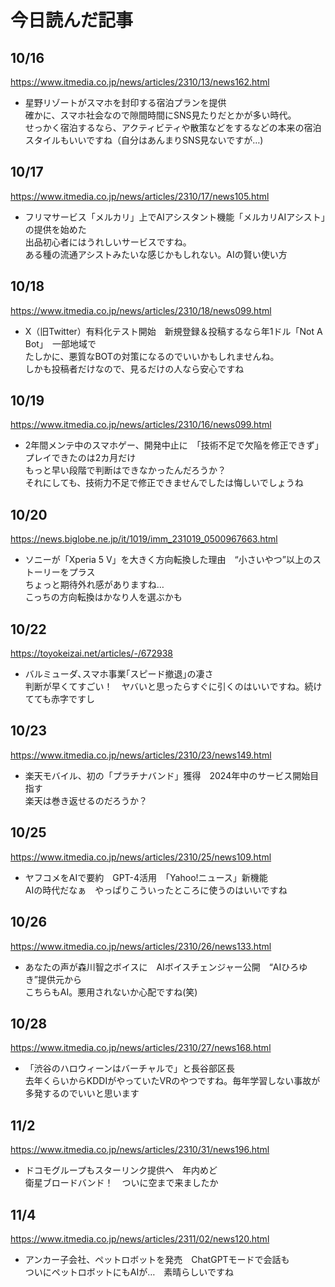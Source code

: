 # 今日読んだ記事

## 10/16
https://www.itmedia.co.jp/news/articles/2310/13/news162.html
 - 星野リゾートがスマホを封印する宿泊プランを提供<br>
確かに、スマホ社会なので隙間時間にSNS見たりだとかが多い時代。<br>
せっかく宿泊するなら、アクティビティや散策などをするなどの本来の宿泊スタイルもいいですね（自分はあんまりSNS見ないですが…)

## 10/17
https://www.itmedia.co.jp/news/articles/2310/17/news105.html
 - フリマサービス「メルカリ」上でAIアシスタント機能「メルカリAIアシスト」の提供を始めた<br>
出品初心者にはうれしいサービスですね。<br>
ある種の流通アシストみたいな感じかもしれない。AIの賢い使い方

## 10/18
https://www.itmedia.co.jp/news/articles/2310/18/news099.html
 - X（旧Twitter）有料化テスト開始　新規登録＆投稿するなら年1ドル「Not A Bot」　一部地域で<br>
 たしかに、悪質なBOTの対策になるのでいいかもしれませんね。<br>
 しかも投稿者だけなので、見るだけの人なら安心ですね

## 10/19
https://www.itmedia.co.jp/news/articles/2310/16/news099.html
 - 2年間メンテ中のスマホゲー、開発中止に　「技術不足で欠陥を修正できず」　プレイできたのは2カ月だけ<br>
 もっと早い段階で判断はできなかったんだろうか？<br>
 それにしても、技術力不足で修正できませんでしたは悔しいでしょうね

## 10/20
https://news.biglobe.ne.jp/it/1019/imm_231019_0500967663.html
 - ソニーが「Xperia 5 V」を大きく方向転換した理由　“小さいやつ”以上のストーリーをプラス<br>
ちょっと期待外れ感がありますね…<br>
こっちの方向転換はかなり人を選ぶかも

## 10/22
https://toyokeizai.net/articles/-/672938
 - バルミューダ､スマホ事業｢スピード撤退｣の凄さ<br>
 判断が早くてすごい！　ヤバいと思ったらすぐに引くのはいいですね。続けてても赤字ですし

## 10/23
https://www.itmedia.co.jp/news/articles/2310/23/news149.html
 - 楽天モバイル、初の「プラチナバンド」獲得　2024年中のサービス開始目指す<br>
楽天は巻き返せるのだろうか？

## 10/25
https://www.itmedia.co.jp/news/articles/2310/25/news109.html
 - ヤフコメをAIで要約　GPT-4活用　「Yahoo!ニュース」新機能<br>
 AIの時代だなぁ　やっぱりこういったところに使うのはいいですね

## 10/26
https://www.itmedia.co.jp/news/articles/2310/26/news133.html
 - あなたの声が森川智之ボイスに　AIボイスチェンジャー公開　“AIひろゆき”提供元から<br>
 こちらもAI。悪用されないか心配ですね(笑)

## 10/28
https://www.itmedia.co.jp/news/articles/2310/27/news168.html
 - 「渋谷のハロウィーンはバーチャルで」と長谷部区長<br>
去年くらいからKDDIがやっていたVRのやつですね。毎年学習しない事故が多発するのでいいと思います

## 11/2
https://www.itmedia.co.jp/news/articles/2310/31/news196.html
 - ドコモグループもスターリンク提供へ　年内めど<br>
衛星ブロードバンド！　ついに空まで来ましたか

## 11/4
https://www.itmedia.co.jp/news/articles/2311/02/news120.html
 - アンカー子会社、ペットロボットを発売　ChatGPTモードで会話も<br>
 ついにペットロボットにもAIが…　素晴らしいですね

